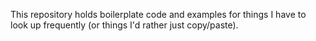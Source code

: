 This repository holds boilerplate code and examples for things I have to
look up frequently (or things I'd rather just copy/paste).
